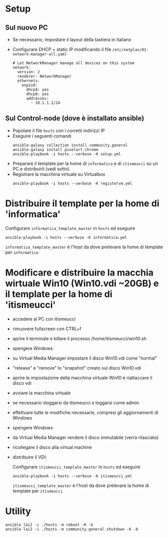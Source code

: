 

# Setup
## Sul nuovo PC

- Se necessario, impostare il layout della tastiera in italiano
- Configurare DHCP + static IP modificando il file `/etc/netplan/01-network-manager-all.yaml`

  ```
  # Let NetworkManager manage all devices on this system
  network:
    version: 2
    renderer: NetworkManager
    ethernets:
      enp1s0:
        dhcp4: yes
        dhcp6: yes
        addresses:
          - 10.1.1.1/24
  ```

## Sul Control-node (dove è installato ansible)

- Popolare il file `hosts` con i corretti indirizzi IP
- Eseguire i seguenti comandi
  ```
  ansible-galaxy collection install community.general
  ansible-galaxy install pixelart.chrome
  ansible-playbook -i hosts --verbose -K setup.yml
  ```
- Preparare il template per la home di `informatica` e di `itismeucci` su un PC e distribuirli (vedi sotto).
- Registrare la macchina virtuale su Virtualbox
  ```
  ansible-playbook -i hosts --verbose -K registervm.yml
  ```

# Distribuire il template per la home di 'informatica'

Configurare `informatica_template_master` in `hosts` ed eseguire

```
ansible-playbook -i hosts --verbose -K informatica.yml
```

`informatica_template_master` è l'host da dove prelevare la home di template per `informatica`

# Modificare e distribuire la macchia wirtuale Win10 (Win10.vdi ~20GB) e il template per la home di 'itismeucci'

- accedere al PC con itismeucci
- rimuovere fullscreen con CTRL+f
- aprire il terminale e killare il processo /home/itismeucci/win10.sh
- spengere Windows
- su Virtual Media Manager impostare il disco Win10.vdi come "normal"
- "release" e "remove" lo "snapshot" creato sul disco Win10.vdi
- aprire le impostazione della macchina virtuale Win10 e riattaccare il disco vdi
- avviare la macchina virtuale
- se necessario sloggarsi da itismeucci e loggarsi come admin
- effettuare tutte le modifiche necessarie, compresi gli aggiornamenti di Windows
- spengere Windows
- da Virtual Media Manager rendere il disco immutabile (verrà rilasciato)
- ricollegare il disco alla virtual machine
- distribuire il VDI:

  Configurare `itismeucci_template_master` in `hosts` ed eseguire
  ```
  ansible-playbook -i hosts --verbose -K itismeucci.yml
  ```

  `itismeucci_template_master` è l'host da dove prelevare la home di template per `itismeucci`

# Utility
```
ansible lai2 -i ./hosts -m reboot -K -b
ansible lai2 -i ./hosts -m community.general.shutdown -K -b
```
